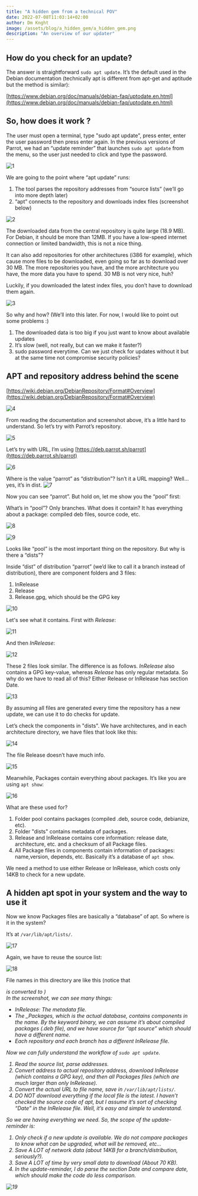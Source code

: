 ```yaml
---
title: "A hidden gem from a technical POV"
date: 2022-07-08T11:03:14+02:00
author: Dm Knght
image: /assets/blog/a_hidden_gem/a_hidden_gem.png
description: "An overview of our updater"
---
```


## How do you check for an update?

The answer is straightforward `sudo apt update`. It’s the default used in the Debian documentation (technically apt is different from apt-get and aptitude but the method is similar):

[https://www.debian.org/doc/manuals/debian-faq/uptodate.en.html](https://www.debian.org/doc/manuals/debian-faq/uptodate.en.html)

## So, how does it work ?
The user must open a terminal, type "sudo apt update", press enter,  enter the user password then press enter again.
In the previous versions of Parrot, we had an “update reminder” that launches `sudo apt update` from the menu, so the user just needed to click and type the password.

![1](/assets/blog/a_hidden_gem/1.png)

We are going to the point where “apt update” runs:

1. The tool parses the repository addresses from “source lists” (we’ll go into more depth later)
2. “apt” connects to the repository and downloads index files (screenshot below)

![2](/assets/blog/a_hidden_gem/2.png)

The downloaded data from the central repository is quite large (18.9 MB). For Debian, it should be more than 12MB. If you have a low-speed internet connection or limited bandwidth, this is not a nice thing.

It can also add repositories for other architectures (i386 for example), which cause more files to be downloaded, even going so far as to download over 30 MB. The more repositories you have, and the more architecture you have, the more data you have to spend. 30 MB is not very nice, huh?

Luckily, if you downloaded the latest index files, you don’t have to download them again.

![3](/assets/blog/a_hidden_gem/3.png)

So why and how? (We’ll into this later. For now, I would like to point out some problems :)

1. The downloaded data is too big if you just want to know about available updates
2. It’s slow (well, not really, but can we make it faster?)
3. sudo password everytime. Can we just check for updates without it but at the same time not compromise security policies?

## APT and repository address behind the scene

[https://wiki.debian.org/DebianRepository/Format#Overview](https://wiki.debian.org/DebianRepository/Format#Overview)

![4](/assets/blog/a_hidden_gem/4.png)

From reading the documentation and screenshot above, it’s a little hard to understand. So let’s try with Parrot’s repository.

![5](/assets/blog/a_hidden_gem/5.png)

Let’s try with URL, I’m using [https://deb.parrot.sh/parrot](https://deb.parrot.sh/parrot)

![6](/assets/blog/a_hidden_gem/6.png)

Where is the value “parrot” as “distribution”? Isn’t it a URL mapping? Well… yes, it’s in dist.
![7](/assets/blog/a_hidden_gem/7.png)

Now you can see “parrot”. But hold on, let me show you the “pool” first:

What’s in “pool”? Only branches. What does it contain? It has everything about a package:
compiled deb files, source code, etc.

![8](/assets/blog/a_hidden_gem/8.png)

![9](/assets/blog/a_hidden_gem/9.png)

Looks like “pool” is the most important thing on the repository. But why is there a “dists”?

Inside “dist” of distribution “parrot” (we’d like to call it a branch instead of distribution), there are component folders and 3 files:

1. InRelease
2. Release
3. Release.gpg, which should be the GPG key

![10](/assets/blog/a_hidden_gem/10.png)

Let's see what it contains. First with *Release*:

![11](/assets/blog/a_hidden_gem/11.png)

And then *InRelease*:

![12](/assets/blog/a_hidden_gem/12.png)

These 2 files look similar. The difference is as follows. *InRelease* also contains a GPG key-value, whereas *Release* has only regular metadata. So why do we have to read all of this? Either Release or InRelease has section Date.

![13](/assets/blog/a_hidden_gem/13.png)

By assuming all files are generated every time the repository has a new update, we can use it to do checks for update.

Let’s check the components in "dists". We have architectures, and in each architecture directory, we have files that look like this:

![14](/assets/blog/a_hidden_gem/14.png)

The file Release doesn’t have much info.

![15](/assets/blog/a_hidden_gem/15.png)

Meanwhile, Packages contain everything about packages. It’s like you are using `apt show`:

![16](/assets/blog/a_hidden_gem/16.png)

What are these used for?

1. Folder pool contains packages (compiled .deb, source code, debianize, etc).
2. Folder "dists" contains metadata of packages.
3. Release and InRelease contains core information: release date, architecture, etc. and a checksum of all Package files.
4. All Package files in components contain information of packages: name,version, depends, etc. Basically it’s a database of `apt show`.

We need a method to use either Release or InRelease, which costs only 14KB to check for a new update.

## A hidden apt spot in your system and the way to use it

Now we know Packages files are basically a “database” of apt. So where is it in the system?

It’s at `/var/lib/apt/lists/`.

![17](/assets/blog/a_hidden_gem/17.png)

Again, we have to reuse the source list:

![18](/assets/blog/a_hidden_gem/18.png)

File names in this directory are like this (notice that <address> is converted to <domain>_<path>)<address>_<dists>_<distribution>_
In the screenshot, we can see many things:

- InRelease: The metadata file.
- The _Packages, which is the actual database, contains components in the name. By the keyword binary, we can assume it’s about compiled packages (.deb file), and we have source for “apt source” which should have a different name.
- Each repository and each branch has a different InRelease file.

Now we can fully understand the workflow of `sudo apt update`.

1. Read the source list, parse addresses.
2. Convert address to actual repository address, download InRelease (which contains a GPG key), and then all Packages files (which are much larger than only InRelease).
3. Convert the actual URL to file name, save in `/var/lib/apt/lists/`.
4. DO NOT download everything if the local file is the latest. I haven’t checked the source code of apt, but I assume it’s sort of checking “Date” in the InRelease file. Well, it’s easy and simple to understand.

So we are having everything we need. So, the scope of the update-reminder is:

1. Only check if a new update is available. We do not compare packages to know what can be upgraded, what will be removed, etc…
2. Save A LOT of network data (about 14KB for a branch/distribution, seriously?).
3. Save A LOT of time by very small data to download (About 70 KB).
4. In the update-reminder, I do parse the section Date and compare date, which should make the code do less comparison.

![19](/assets/blog/a_hidden_gem/19.png)
